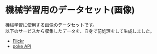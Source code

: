 # 機械学習用のデータセット(画像)

機械学習に使用する画像のデータセットです。  
以下のサービスから収集したデータを、自身で前処理をして生成しました。

- [Flickr](https://www.flickr.com/)
- [poke API](https://pokeapi.co/)
